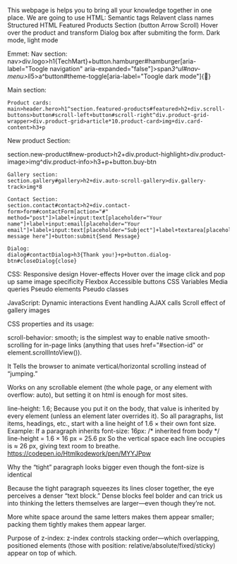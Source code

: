 This webpage is  helps you to bring all your knowledge together in one place. 
We are going to use 
  HTML:
    Semantic tags
    Relavent class names
    Structured HTML
    Featured Products Section (button Arrow Scroll)
    Hover over the product and transform
    Dialog box after submiting the form.
    Dark mode, light mode
  
Emmet:
   Nav section:   
   nav>div.logo>h1{TechMart}+button.hamburger#hamburger[aria-label="Toogle navigation" aria-expanded="false"]>span*3^ul#nav-menu>li*5>a^button#theme-toggle[aria-label="Toogle dark mode"]{🌙}

   Main section: 

    Product cards:
    main>header.hero>h1^section.featured-products#featured>h2+div.scroll-buttons>button#scroll-left+button#scroll-right^div.product-grid-wrapper>div.product-grid>article*10.product-card>img+div.card-content>h3+p

   New product Section:
   
   section.new-product#new-product>h2+div.product-highlight>div.product-image>img^div.product-info>h3+p+button.buy-btn

    Gallery section:
    section.gallery#gallery>h2+div.auto-scroll-gallery>div.gallery-track>img*8

    Contact Section:
    section.contact#contact>h2+div.contact-form>form#contactForm[action="#" method="post"]>label+input:text[placeholder="Your name"]+label+input:email[placeholder="Your email"]+label+input:text[placeholder="Subject"]+label+textarea[placeholder="Your message here"]+button:submit{Send Message}

    Dialog:
    dialog#contactDialog>h3{Thank you!}+p+button.dialog-btn#closeDialog{close}

       
  CSS:
    Responsive design 
    Hover-effects
      Hover over the image click and pop up same image
    specificity
    Flexbox
    Accessible buttons
    CSS Variables
    Media queries
    Pseudo elements
    Pseudo classes
    
  JavaScript:
    Dynamic interactions
    Event handling
    AJAX calls
    Scroll effect of gallery images
  
    

CSS properties and its usage:

scroll-behavior: smooth; is the simplest way to enable native smooth-scrolling for in-page links (anything that uses href="#section-id" or element.scrollIntoView()).

It Tells the browser to animate vertical/horizontal scrolling instead of “jumping.”

Works on any scrollable element (the whole page, or any element with overflow: auto), but setting it on html is enough for most sites.

line-height: 1.6; Because you put it on the body, that value is inherited by every element (unless an element later overrides it). So all paragraphs, list items, headings, etc., start with a line height of 1.6 × their own font size.
Example: If a paragraph inherits font-size: 16px:
/* inherited from body */
line-height = 1.6 × 16 px = 25.6 px 
So the vertical space each line occupies is ≈ 26 px, giving text room to breathe.
https://codepen.io/Htmlkodework/pen/MYYJPpw

Why the “tight” paragraph looks bigger even though the font-size is identical

Because the tight paragraph squeezes its lines closer together, the eye perceives a denser “text block.” Dense blocks feel bolder and can trick us into thinking the letters themselves are larger—even though they’re not.

More white space around the same letters makes them appear smaller; packing them tightly makes them appear larger.

Purpose of z-index:
z-index controls stacking order—which overlapping, positioned elements (those with position: relative/absolute/fixed/sticky) appear on top of which.
